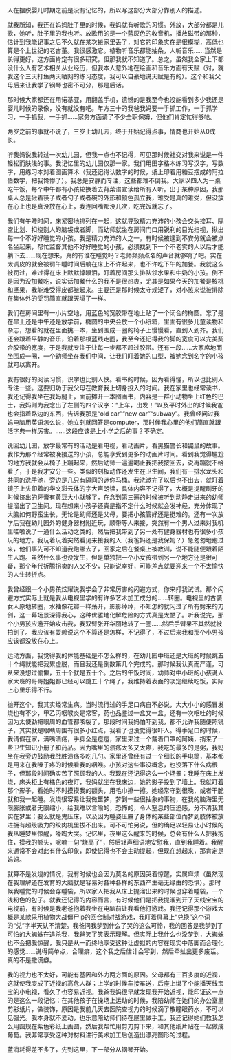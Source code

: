人在摆脱婴儿时期之前是没有记忆的，所以写这部分大部分靠别人的描述。

就我所知，我还在妈妈肚子里的时候，我妈就有听歌的习惯。外放，大部分都是儿歌，她听，肚子里的我也听。放歌用的是一个蓝灰色的收音机，播放磁带的那种，估计到我能记事之后不久就在某次搬家里丢了，对它的印象实在是很模糊，高低也算是个上世纪的老古董。我很感激它。植物听音乐都能抽条，人听音乐……当然是长得更好，这方面肯定有很多研究，但那我就不知道了。总之，虽然我全家上下都没什么人有艺术相关从业经历，但我本人意外地在绘画和音乐方面有天赋（对，就我这个三天打鱼两天晒网的练习态度，我可以自豪地说天赋是有的）。这个和我父母后来让我学了钢琴也密不可分，那是后话。

那时候大家都还在用诺基亚，用翻盖手机，遗憾的是我至今也没能看到多少我还是婴儿时候的录像，没有就没有吧。年方三十的我爸我妈要一手抓工作，一手抓学习，一手抓我，一手抓……家务方面请了不少全职保姆，但他们肯定忙得够呛。

两岁之前的事就不说了，三岁上幼儿园，终于开始记得点事，情商也开始从0成长。

听我妈说我转过一次幼儿园，但我一点也不记得，可见那时候社交对我来说是一件轻松而肤浅的事。我记忆里的幼儿园仅那一家。我们用田字格本练习写汉字，写数字，用练习本对着图画算术（我还记得认数字的时候，纸上印着用糖豆摆成的阿拉伯数字，把我馋惨了）。我总是安静而专注，这些都难不倒我。大家以四人为一桌吃午饭，每个中午都有小孩轮换着去背菜谱宣读给所有人听。出于某种原因，我那桌人总是揪着筷子或者勺子或者碗的外形和颜色孤立我，难受是真的难受，但没放在心上也是真没放在心上，我连回嘴都没几次，吃完饭就忘了。

我们有午睡时间，床紧密地排列在一起，这就导致精力充沛的小孩会交头接耳、隔空比划、扣挠别人的脑袋或者脚，而幼师就坐在房间门口用锐利的目光扫视，揪出每一个不好好睡觉的小孩。我是精力充沛的人之一，有时候被逮到不安分就会被点名坐起来，帮忙监督其他不好好睡觉的小孩，必须找到下一个不老实的人以后才能躺下去……现在想来，真的有谁在睡觉吗？老师频频点名的声音就够响了吧。实在太调皮的就会被罚午睡时间后躺在床上不许起来，也不许吃下午的加餐。我就这么被罚过，难过得在床上默默掉眼泪，盯着房间那头排队领水果和牛奶的小孩。倒不是因为没加餐吃，说实话加餐什么的我不是很热衷，尤其是如果今天的加餐是核桃和坚果，我能难受得皮都皱起来。主要还是那时候太守规矩了，对小孩来说被排除在集体外的受罚简直就跟天塌了一样。

我们在房间里有一小片空地，用蓝色的宽胶带在地上贴了一个闭合的椭圆。忘了是在早上还是中午还是放学前，椭圆的中央会放一个小纸箱，里面有很多儿童读物和杂志，想看的就在里面挑一本，坐到围成一圈的椅子上慢慢看，直到人到齐。我们还会跟着平静的音乐，沿着那根蓝线走圈，我至今还记得我的脚的宽度可以完美契合胶带的宽度，于是我就专注于让每一步都不超过胶带。还有一段……大家席地而坐围成一圈，一个幼师坐在我们中间，让我们盯着她的口型，被她念到名字的小孩就可以离开。

我有很好的阅读习惯，识字也比别人快。看书的时候，因为看得懂，所以也比别人专注一些。这要归功于我父母在教育我上切身投入的时间。我在家里也经常读书，我还记得我坐在我妈腿上，面前摊开一本图画书，内容是一群小动物坐上红色的巴士，我妈则为我念出了左侧的四个汉字：“上车，出发！”以及平时外出的时候我爸也会指着路边的东西，告诉我那是“old car”“new car”“subway”。我曾经问过我妈电脑用英语怎么说，她立刻就回答是computer，那时候我心里的他们简直就跟活字典一样厉害。……这段应该是上小学之后的事？不确定。

说回幼儿园，放学最常有的活动是看电视，看动画片，看黑猫警长和鼹鼠的故事。我作为那个经常被晚接送的小孩，总能享受到更多的动画片时间。看到我觉得尴尬的地方我就会从椅子上蹦起来，然后幼师一遍遍喝止我把我按回去，说再蹦就不给看了，于是我才安分一些。类似的刻板动作还发生在卫生间，我们有一排水龙头和共同的洗手池，旁边是几只有隔间的迷你马桶。我洗漱完了以后也不出去，就盯着镜子上头印着的华文彩云体的字大声朗读，具体内容不记得了，大概是提醒刷牙的时候挤出的牙膏有黄豆大小就够了，在念到第三遍的时候被听到动静走进来的幼师提溜出了卫生间。现在想来小孩子还真是指不定什么时候就会发神经，充分体现了大脑如何野蛮生长，无论是幼师还是父母，要把小孩管好还是挺难的。还有一次放学后我在幼儿园外的健身器材附近玩，顺带等人来接，突然有一个男人过来对我叽里哇啦说了一通什么活动之类的，然后把我带到了另一处有健身器材也有很多小孩玩的地方。我玩着玩着突然看见来接我的人（我爸妈还是我保姆？）急匆匆地跑过来，他们事先可不知道我跑哪去了，回家之后在餐桌上被教训，说不能随便跟着陌生人跑。虽然什么事也没发生，但是单独把一个小女孩带到另一个地方还是很可疑，那个年代折腾拐卖的人又不少，只能说幸好，可能差点就要迎来一个不太愉快的人生转折点。

我曾经跟一个小男孩炫耀说我学会了非常厉害的闪避方式，你来打我试试。那个闪避方式实际上就是我从电视里学的有许多艺术加工成分的……转圈。电视里的古装女人原地转圈，水袖像花瓣一样荡开，影影绰绰，不知怎的就闪过了所有劈来的刀剑，这一幕场景深得我心，这种优雅地化解危险的方式真是太酷了。听我说完，那个小男孩应邀开始攻击我，我双臂张开华丽地转了一圈……然后手臂果不其然就被拍到了。我应该有耍赖说这个不算还是怎样，不记得了，不过后来我和那个小男孩应该都没放在心上。

运动方面，我觉得我的体能基础是不怎么样的，在幼儿园中班还是大班的时候跳五十个绳就能把我累虚脱，而且我还是倒数第几个完成的。那时候我认真而严谨，可从来没想过偷懒，五十个就是五十个。之后的午饭时间，幼师对中小班的小孩说人家大班的哥哥姐姐都已经可以跳五十个绳了，我维持着表面的淡定继续吃饭，实际上心里乐得不行。

抛开这个，我其实经常生病。当时流行过的手足口病自不必说，大大小小的感冒发烧也有不少，甲乙丙咽喉炎是常客，药也品鉴过一盒又一盒。还有一次呕吐的时候因为太使劲把眼周的血管都咳裂了，那段时间我妈怕吓到我，都不允许我随便照镜子，其实就是眼睛周围有很多小红点，我看了也没觉得很吓人。得手足口的时候，我请假在家，满嘴溃疡，手脚全是痘痘，家里来过一个戴着口罩的阿姨，捎来了一些卫生知识小册子和药品。因为嘴里的溃疡太多又太疼，我吃的最多的是粥，我妈坐在我旁边鼓励我战胜溃疡多吃几勺。家里还曾经有过一个细长的手电筒，基本都是用来在我嗓子疼的时候看我的咽喉。小孩对这些事没概念，也没落下什么病根子，但那段时间确实苦了照顾我的人。我现在还记得这么一个场景：我睡在床上发烧，床头柜上有橘色的夜灯，我妈就坐在我床边，她的影子投到了墙上。我就盯着那个影子，看她时不时摸摸我的额头，用毛巾擦一擦。她经常守到很晚，或者干脆就和我一起睡。发烧很容易让我做噩梦，梦到一些很抽象的事物，在我的脑海里无限膨胀或者无限缩小，给我难以言喻的，恐怖的，令人窒息的压迫感，分不清我其实在梦里；要么就是鬼压床，以及因为睡姿压麻了身体的某些部位而梦到肢体被放进拥有超级吸力的绞肉机里拔不出来。可不可怕另说，但的确足以轻易让小时候的我从睡梦里惊醒，嚎啕大哭。记忆里，夜里这么醒来的时候，总会有什么人把我抱住，摸我的额头，呢喃一句“烧高了”，然后轻声细语地安慰我，直到我睡着。我醒来通常不会对此有什么印象，即使记得也不会主动提起，但现在想起来，那肯定是妈妈。

就算不是发烧的情况，我有时候也会因为莫名的原因哭着惊醒，实属麻烦（虽然现在我理解还在发育的大脑就是容易对各种各样的东西产生毫无缘由的恐惧）。那时候我睡觉的时候会穿睡袋，所以家人把我从床上提溜出来的时候也穿着睡袋，一个浅粉色的包子。就我还记得的内容而言，有时候他们是把我提溜到开了天线宝宝的电视前，有时候是我老爸抱着我坐在电脑前让我看他打游戏。我还记得那个游戏大概是某款采用植物大战僵尸ip的回合制对战游戏，我盯着屏幕上“兑换”这个词的“兑”字半天认不清楚。我爸问我梦到什么了哭的这么可怜，我的回答是我梦到了可怕的大蜘蛛在追杀我，我爸笑了笑表示理解。但实际上我什么也没梦到，大蜘蛛也不会把我惊醒，我只是从一而终地享受这种让虚拟的内容在现实中落脚而合理化的感觉……说得简单点，合理癖，这个我之后估计会写到，然后牵扯出更多废话。真的不是撒谎癖。

我的视力也不太好，可能有基因和外力两方面的原因。父母都有三百多度的近视，这就使我变成了近视的高危人群；上学的时候车接车送，后座上绑了个能播天线宝宝的小电视，看久了也容易近视。我爸我妈很早就发现我开始近视，能印证这一点的是这么一段记忆：在其他孩子在操场上运动的时候，我陪幼师在她们的办公室里剪彩纸片，做装饰，原因是我前几天去医院查视力的时候滴了散瞳眼药水，不可以见强光。我本身就不爱动，也乐意陪幼师们待在屋里做手工，我还记得她们教我怎么用圆规在紫色彩纸上画圆，然后我帮忙用剪刀剪下来，和其他纸片贴在一起做成葡萄。我非常享受这种对材料进行美术加工后创造出漂亮图形的过程。

蓝消耗得差不多了，先到这里，下一部分从钢琴开始。